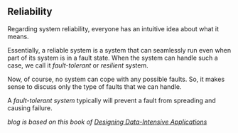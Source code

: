 ## Reliability
Regarding system reliability, everyone has an intuitive idea about what it means.

Essentially, a reliable system is a system that can seamlessly run even when part of its system is in a fault state.
When the system can handle such a case, we call it _fault-tolerant_ or _resilient_ system.

Now, of course, no system can cope with any possible faults. 
So, it makes sense to discuss only the type of faults that we can handle.

A _fault-tolerant system_ typically will prevent a fault from spreading and causing failure. 

_blog is based on this book of [Designing Data-Intensive Applications](https://www.oreilly.com/library/view/designing-data-intensive-applications/9781491903063/)_
